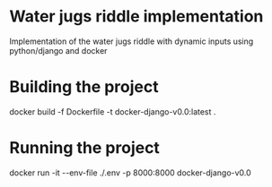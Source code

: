 # Water jugs riddle implementation

Implementation of the water jugs riddle with dynamic inputs using python/django and docker

# Building the project

docker build -f Dockerfile -t docker-django-v0.0:latest .

# Running the project

docker run -it --env-file ./.env -p 8000:8000 docker-django-v0.0
